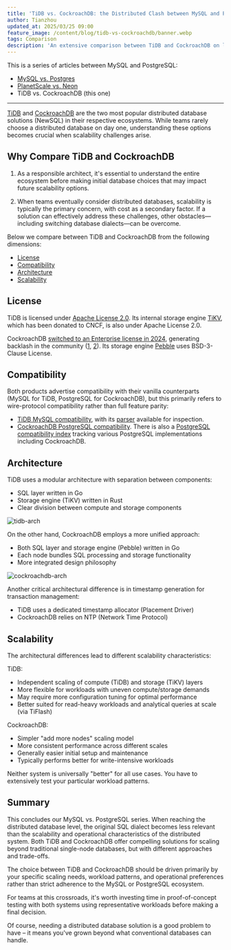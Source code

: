 ```yaml
---
title: 'TiDB vs. CockroachDB: the Distributed Clash between MySQL and PostgreSQL'
author: Tianzhou
updated_at: 2025/03/25 09:00
feature_image: /content/blog/tidb-vs-cockroachdb/banner.webp
tags: Comparison
description: 'An extensive comparison between TiDB and CockroachDB on license, architecture, compatibility, scalability'
---
```


This is a series of articles between MySQL and PostgreSQL:

- [MySQL vs. Postgres](/blog/postgres-vs-mysql)
- [PlanetScale vs. Neon](/blog/planetscale-vs-neon)
- TiDB vs. CockroachDB (this one)

---

[TiDB](https://www.pingcap.com/) and [CockroachDB](https://www.cockroachlabs.com/) are the two most popular distributed database solutions (NewSQL) in their respective ecosystems.
While teams rarely choose a distributed database on day one, understanding these options becomes crucial when scalability challenges arise.

## Why Compare TiDB and CockroachDB

1. As a responsible architect, it's essential to understand the entire ecosystem before making initial database choices that may impact future scalability options.

1. When teams eventually consider distributed databases, scalability is typically the primary concern, with cost as a secondary factor. If a solution can effectively address these challenges, other obstacles—including switching database dialects—can be overcome.

Below we compare between TiDB and CockroachDB from the following dimensions:

- [License](#license)
- [Compatibility](#compatibility)
- [Architecture](#architecture)
- [Scalability](#scalability)

## License

TiDB is licensed under [Apache License 2.0](https://github.com/pingcap/tidb/blob/master/LICENSE). Its internal storage engine [TiKV](https://github.com/tikv/tikv), which has been donated to CNCF, is also under Apache License 2.0.

CockroachDB [switched to an Enterprise license in 2024](https://www.cockroachlabs.com/enterprise-license-update/), generating backlash in the community ([1](https://news.ycombinator.com/item?id=41256222), [2](https://www.reddit.com/r/devops/comments/1eytts3/cockroachdb_is_changing_license_again_moving_to/)). Its storage engine [Pebble](https://github.com/cockroachdb/pebble) uses BSD-3-Clause License.

## Compatibility

Both products advertise compatibility with their vanilla counterparts (MySQL for TiDB, PostgreSQL for CockroachDB), but this primarily refers to wire-protocol compatibility rather than full feature parity:

- [TiDB MySQL compatibility](https://docs.pingcap.com/tidb/stable/mysql-compatibility/), with its [parser](https://github.com/pingcap/tidb/tree/master/pkg/parser) available for inspection.
- [CockroachDB PostgreSQL compatibility](https://www.cockroachlabs.com/docs/stable/postgresql-compatibility). There is also a [PostgreSQL compatibility index](https://github.com/secp256k1-sha256/postgres-compatibility-index/tree/main) tracking various PostgreSQL implementations including CockroachDB.

## Architecture

TiDB uses a modular architecture with separation between components:

- SQL layer written in Go
- Storage engine (TiKV) written in Rust
- Clear division between compute and storage components

![tidb-arch](/content/blog/tidb-vs-cockroachdb/tidb-arch.webp)

On the other hand, CockroachDB employs a more unified approach:

- Both SQL layer and storage engine (Pebble) written in Go
- Each node bundles SQL processing and storage functionality
- More integrated design philosophy

![cockroachdb-arch](/content/blog/tidb-vs-cockroachdb/cockroach-arch.webp)

Another critical architectural difference is in timestamp generation for transaction management:

- TiDB uses a dedicated timestamp allocator (Placement Driver)
- CockroachDB relies on NTP (Network Time Protocol)

## Scalability

The architectural differences lead to different scalability characteristics:

TiDB:

- Independent scaling of compute (TiDB) and storage (TiKV) layers
- More flexible for workloads with uneven compute/storage demands
- May require more configuration tuning for optimal performance
- Better suited for read-heavy workloads and analytical queries at scale (via TiFlash)

CockroachDB:

- Simpler "add more nodes" scaling model
- More consistent performance across different scales
- Generally easier initial setup and maintenance
- Typically performs better for write-intensive workloads

Neither system is universally "better" for all use cases. You have to extensively test your particular workload patterns.

## Summary

This concludes our MySQL vs. PostgreSQL series. When reaching the distributed database level, the original
SQL dialect becomes less relevant than the scalability and operational characteristics of the distributed system.
Both TiDB and CockroachDB offer compelling solutions for scaling beyond traditional single-node databases, but with different approaches and trade-offs.

The choice between TiDB and CockroachDB should be driven primarily by your specific scaling needs, workload patterns,
and operational preferences rather than strict adherence to the MySQL or PostgreSQL ecosystem.

For teams at this crossroads, it's worth investing time in proof-of-concept testing with both systems using representative workloads before making a final decision.

Of course, needing a distributed database solution is a good problem to have – it means you've grown beyond what conventional databases can handle.
